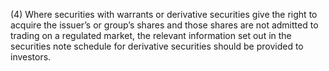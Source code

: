 (4) Where securities with warrants or derivative securities give the right to acquire the issuer’s or group’s shares and those shares are not admitted to trading on a regulated market, the relevant information set out in the securities note schedule for derivative securities should be provided to investors.